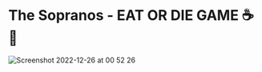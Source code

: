 # The Sopranos - EAT OR DIE GAME ☕️ 🥪
![Screenshot 2022-12-26 at 00 52 26](https://user-images.githubusercontent.com/88034782/209484911-e2d9402d-76e6-496f-bb20-fe3e9c343584.png)
